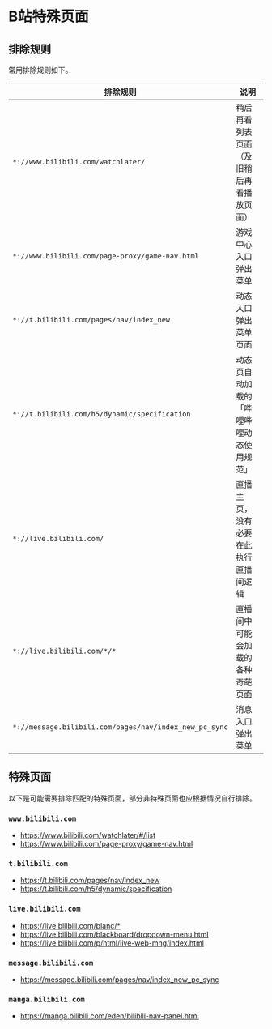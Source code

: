 # B站特殊页面

## 排除规则

常用排除规则如下。

| 排除规则                                               | 说明                                     |
| ------------------------------------------------------ | ---------------------------------------- |
| `*://www.bilibili.com/watchlater/`                     | 稍后再看列表页面（及旧稍后再看播放页面） |
| `*://www.bilibili.com/page-proxy/game-nav.html`        | 游戏中心入口弹出菜单                     |
| `*://t.bilibili.com/pages/nav/index_new`               | 动态入口弹出菜单页面                     |
| `*://t.bilibili.com/h5/dynamic/specification`          | 动态页自动加载的「哔哩哔哩动态使用规范」 |
| `*://live.bilibili.com/`                               | 直播主页，没有必要在此执行直播间逻辑     |
| `*://live.bilibili.com/*/*`                            | 直播间中可能会加载的各种奇葩页面         |
| `*://message.bilibili.com/pages/nav/index_new_pc_sync` | 消息入口弹出菜单                         |

## 特殊页面

以下是可能需要排除匹配的特殊页面，部分非特殊页面也应根据情况自行排除。

### `www.bilibili.com`

* <https://www.bilibili.com/watchlater/#/list>
* <https://www.bilibili.com/page-proxy/game-nav.html>

### `t.bilibili.com`

* <https://t.bilibili.com/pages/nav/index_new>
* <https://t.bilibili.com/h5/dynamic/specification>

### `live.bilibili.com`

* <https://live.bilibili.com/blanc/*>
* <https://live.bilibili.com/blackboard/dropdown-menu.html>
* <https://live.bilibili.com/p/html/live-web-mng/index.html>

### `message.bilibili.com`

* <https://message.bilibili.com/pages/nav/index_new_pc_sync>

### `manga.bilibili.com`

* <https://manga.bilibili.com/eden/bilibili-nav-panel.html>
